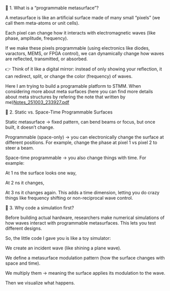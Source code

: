 🔹 1. What is a “programmable metasurface”?

A metasurface is like an artificial surface made of many small “pixels” (we call them meta-atoms or unit cells).

Each pixel can change how it interacts with electromagnetic waves (like phase, amplitude, frequency).

If we make these pixels programmable (using electronics like diodes, varactors, MEMS, or FPGA control), we can dynamically change how waves are reflected, transmitted, or absorbed.

👉 Think of it like a digital mirror: instead of only showing your reflection, it can redirect, split, or change the color (frequency) of waves.

Here I am trying to build a programable platform to STMM. When considering more about meta surfaces (here you can find more details about meta structures by refering the note that written by me)[Notes_251003_233927.pdf](https://github.com/user-attachments/files/22711295/Notes_251003_233927.pdf) 

🔹 2. Static vs. Space-Time Programmable Surfaces

Static metasurface → fixed pattern, can bend beams or focus, but once built, it doesn’t change.

Programmable (space-only) → you can electronically change the surface at different positions. For example, change the phase at pixel 1 vs pixel 2 to steer a beam.

Space-time programmable → you also change things with time. For example:

At 1 ns the surface looks one way,

At 2 ns it changes,

At 3 ns it changes again.
This adds a time dimension, letting you do crazy things like frequency shifting or non-reciprocal wave control.

🔹 3. Why code a simulation first?

Before building actual hardware, researchers make numerical simulations of how waves interact with programmable metasurfaces. This lets you test different designs.

So, the little code I gave you is like a toy simulator:

We create an incident wave (like shining a plane wave).

We define a metasurface modulation pattern (how the surface changes with space and time).

We multiply them → meaning the surface applies its modulation to the wave.

Then we visualize what happens.
